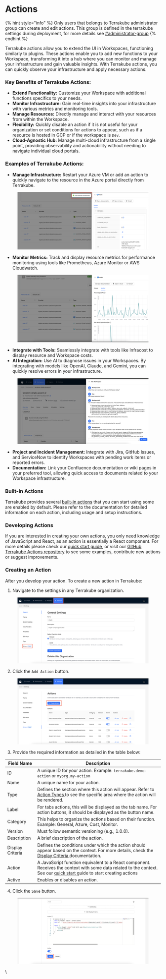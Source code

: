 # Actions

{% hint style="info" %}
Only users that belongs to Terrakube administrator group can create and edit actions. This group is defined in the terrakube settings during deployment, for more details see [#administrator-group](../../../getting-started/security.md#administrator-group "mention")
{% endhint %}

Terrakube actions allow you to extend the UI in Workspaces, functioning similarly to plugins. These actions enable you to add new functions to your Workspace, transforming it into a hub where you can monitor and manage your infrastructure and gain valuable insights. With Terrakube actions, you can quickly observe your infrastructure and apply necessary actions.

### **Key Benefits of Terrakube Actions:**

* **Extend Functionality:** Customize your Workspace with additional functions specifics to your needs.
* **Monitor Infrastructure:** Gain real-time insights into your infrastructure with various metrics and monitoring tools.
* **Manage Resources:** Directly manage and interact with your resources from within the Workspace.
* **Flexibility:** Quickly disable an action if it is not useful for your organization or set conditions for actions to appear, such as if a resource is hosted in GCP or if the workspace is `Dev`.
* **Cloud-Agnostic Hub:** Manage multi-cloud infrastructure from a single point, providing observability and actionability without needing to navigate individual cloud portals.

### **Examples of Terrakube Actions:**

* **Manage Infrastructure:** Restart your Azure VM or add an action to quickly navigate to the resource in the Azure portal directly from Terrakube.

<figure><img src="../../../.gitbook/assets/image (50).png" alt=""><figcaption></figcaption></figure>

* **Monitor Metrics:** Track and display resource metrics for performance monitoring using tools like Prometheus, Azure Monitor or AWS Cloudwatch.

<figure><img src="../../../.gitbook/assets/image (30).png" alt=""><figcaption></figcaption></figure>

* **Integrate with Tools:** Seamlessly integrate with tools like Infracost to display resource and Workspace costs.
* **AI Integration:** Use AI to diagnose issues in your Workspaces. By integrating with models like OpenAI, Claude, and Gemini, you can quickly resolve errors in your infrastructure.

<figure><img src="../../../.gitbook/assets/image (31).png" alt=""><figcaption></figcaption></figure>

* **Project and Incident Management:** Integrate with Jira, GitHub Issues, and ServiceNow to identify Workspaces with pending work items or reported errors.
* **Documentation:** Link your Confluence documentation or wiki pages in your preferred tool, allowing quick access to documents related to your Workspace infrastructure.

### Built-in Actions

Terrakube provides several [built-in actions](built-in-actions/) that you can start using some are enabled by default. Please refer to the documentation for detailed information on each action, including usage and setup instructions.

### Developing Actions

If you are interested in creating your own actions, you only need knowledge of JavaScript and React, as an action is essentially a React component. For more details please check our [quick start guide](developing-actions/quick-start.md), or visit our [GitHub Terrakube Actions repository](https://github.com/terrakube-io/terrakube-actions) to see some examples, contribute new actions or suggest improvements.

### Creating an Action

After you develop your action. To create a new action in Terrakube:

1. Navigate to the settings in any Terrakube organization.

<figure><img src="../../../.gitbook/assets/image (38).png" alt=""><figcaption></figcaption></figure>

2. Click the `Add Action` button.

<figure><img src="../../../.gitbook/assets/image (39).png" alt=""><figcaption></figcaption></figure>

3. Provide the required information as detailed in the table below:

| Field Name       | Description                                                                                                                                                                                                 |
| ---------------- | ----------------------------------------------------------------------------------------------------------------------------------------------------------------------------------------------------------- |
| ID               | A unique ID for your action. Example: `terrakube.demo-action` or `myorg.my-action`                                                                                                                          |
| Name             | A unique name for your action.                                                                                                                                                                              |
| Type             | Defines the section where this action will appear. Refer to [Action Types ](developing-actions/action-types.md)to see the specific area where the action will be rendered.                                  |
| Label            | For tabs actions, this will be displayed as the tab name. For action buttons, it should be displayed as the button name.                                                                                    |
| Category         | This helps to organize the actions based on their function. Example: General, Azure, Cost, Monitor.                                                                                                         |
| Version          | Must follow semantic versioning (e.g., 1.0.0).                                                                                                                                                              |
| Description      | A brief description of the action.                                                                                                                                                                          |
| Display Criteria | Defines the conditions under which the action should appear based on the context. For more details, check the [Display Criteria ](developing-actions/display-criteria.md)documentation.                     |
| Action           | A JavaScript function equivalent to a React component. Receives the context with some data related to the context. See our [quick start ](developing-actions/quick-start.md)guide to start creating actions |
| Active           | Enables or disables an action.                                                                                                                                                                              |

4. Click the `Save` button.

<figure><img src="../../../.gitbook/assets/image (40).png" alt=""><figcaption></figcaption></figure>

\


